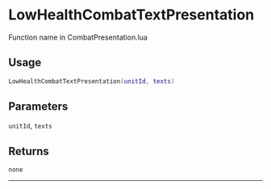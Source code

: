 # LowHealthCombatTextPresentation
Function name in CombatPresentation.lua
## Usage
```lua
LowHealthCombatTextPresentation(unitId, texts)
```
## Parameters
`unitId`, `texts`
## Returns
`none`

---